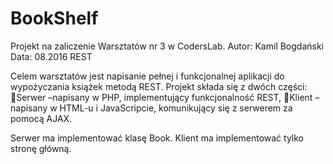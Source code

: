 # BookShelf
Projekt na zaliczenie Warsztatów nr 3 w CodersLab. Autor: Kamil Bogdański Data: 08.2016
REST

Celem warsztatów jest napisanie pełnej i funkcjonalnej aplikacji do wypożyczania książek metodą REST.
Projekt składa się z dwóch części:
Serwer –napisany w PHP, implementujący funkcjonalność REST,
Klient –napisany w HTML-u i JavaScripcie, komunikujący się z serwerem za pomocą AJAX.

Serwer ma implementować klasę Book.
Klient ma implementować tylko stronę główną.